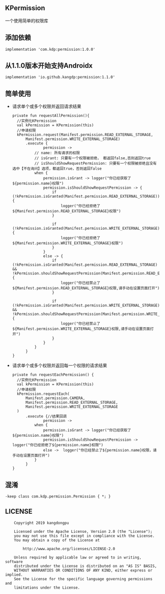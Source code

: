 ## KPermission
一个使用简单的权限库

## 添加依赖
    implementation 'com.kdp:permission:1.0.0'
## 从1.1.0版本开始支持Androidx
    implementation 'io.github.kangdp:permission:1.1.0'
## 简单使用

- 请求单个或多个权限并返回请求结果

      private fun requestAllPermission(){
        //实例化KPermission
        val kPermission = KPermission(this)
        //申请权限
        kPermission.request(Manifest.permission.READ_EXTERNAL_STORAGE,
            Manifest.permission.WRITE_EXTERNAL_STORAGE)
            .execute {
                    permission ->
                // name: 所有请求的权限
                // isGrant: 只要有一个权限被拒绝， 都返回false,否则返回true
                // isShouldShowRequestPermission: 只要有一个权限被拒绝且没有选中【不在询问】选项，都返回true，否则返回false
                when {
                    permission.isGrant -> logger("你已经获取了${permission.name}权限")
                    permission.isShouldShowRequestPermission -> {
                        if (!kPermission.isGranted(Manifest.permission.READ_EXTERNAL_STORAGE)){
                            logger("你已经拒绝了${Manifest.permission.READ_EXTERNAL_STORAGE}权限")
                        }

                        if (!kPermission.isGranted(Manifest.permission.WRITE_EXTERNAL_STORAGE)){
                            logger("你已经拒绝了${Manifest.permission.WRITE_EXTERNAL_STORAGE}权限")
                        }
                    }
                    else -> {
                        if (!kPermission.isGranted(Manifest.permission.READ_EXTERNAL_STORAGE) && !kPermission.shouldShowRequestPermission(Manifest.permission.READ_EXTERNAL_STORAGE)){
                            logger("你已经禁止了${Manifest.permission.READ_EXTERNAL_STORAGE}权限,请手动在设置页面打开")
                        }

                        if (!kPermission.isGranted(Manifest.permission.WRITE_EXTERNAL_STORAGE) && !kPermission.shouldShowRequestPermission(Manifest.permission.WRITE_EXTERNAL_STORAGE)){
                            logger("你已经禁止了${Manifest.permission.WRITE_EXTERNAL_STORAGE}权限,请手动在设置页面打开")
                        }
                    }
                }
            }
      }



- 请求单个或多个权限并返回每一个权限的请求结果
    
      private fun requestEachPermission() {
        //实例化KPermission
        val kPermission = KPermission(this)
        //申请权限
        kPermission.requestEach(
            Manifest.permission.CAMERA,
            Manifest.permission.READ_EXTERNAL_STORAGE,
            Manifest.permission.WRITE_EXTERNAL_STORAGE
        )
            .execute {//结果回调
                    permission ->
                when {
                    permission.isGrant -> logger("你已经获取了${permission.name}权限")
                    permission.isShouldShowRequestPermission -> logger("你已经拒绝了${permission.name}权限")
                    else ->  logger("你已经禁止了${permission.name}权限，请手动在设置页面打开")
                }
            }
      }
      
## 混淆

    -keep class com.kdp.permission.Permission { *; }
      

## LICENSE

        Copyright 2019 kangdongpu

        Licensed under the Apache License, Version 2.0 (the "License");
        you may not use this file except in compliance with the License.
        You may obtain a copy of the License at

            http://www.apache.org/licenses/LICENSE-2.0

        Unless required by applicable law or agreed to in writing, software
        distributed under the License is distributed on an "AS IS" BASIS,
        WITHOUT WARRANTIES OR CONDITIONS OF ANY KIND, either express or implied.
        See the License for the specific language governing permissions and
        limitations under the License.
